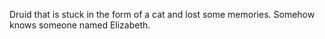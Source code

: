 Druid that is stuck in the form of a cat and lost some memories. Somehow knows someone named Elizabeth.
